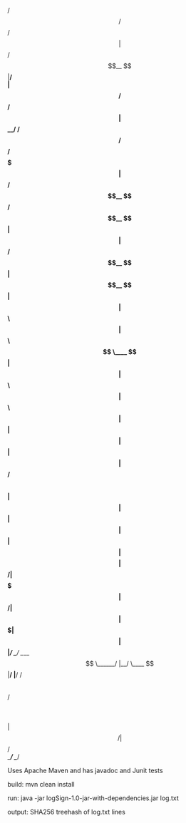 
 /$$                            /$$$$$$  /$$                    
| $$                           /$$__  $$|__/                    
| $$        /$$$$$$   /$$$$$$ | $$  \__/ /$$  /$$$$$$  /$$$$$$$ 
| $$       /$$__  $$ /$$__  $$|  $$$$$$ | $$ /$$__  $$| $$__  $$
| $$      | $$  \ $$| $$  \ $$ \____  $$| $$| $$  \ $$| $$  \ $$
| $$      | $$  | $$| $$  | $$ /$$  \ $$| $$| $$  | $$| $$  | $$
| $$$$$$$$|  $$$$$$/|  $$$$$$$|  $$$$$$/| $$|  $$$$$$$| $$  | $$
|________/ \______/  \____  $$ \______/ |__/ \____  $$|__/  |__/
                     /$$  \ $$               /$$  \ $$          
                    |  $$$$$$/              |  $$$$$$/          
                     \______/                \______/           


Uses Apache Maven and has javadoc and Junit tests

build:
    mvn clean install

run: 
    java -jar logSign-1.0-jar-with-dependencies.jar log.txt
    
output:
    SHA256 treehash of log.txt lines    
